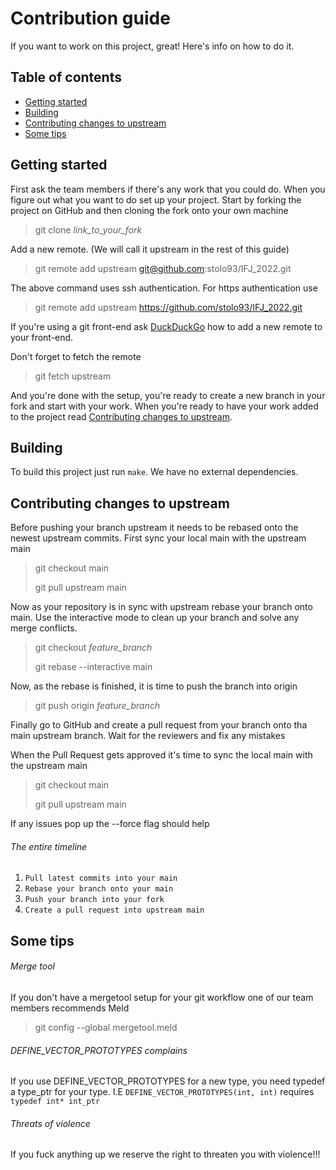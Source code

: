 # Contribution guide
If you want to work on this project, great! Here's info on how to do it.

## Table of contents
- [Getting started](#getting-started)
- [Building](#building)
- [Contributing changes to upstream](#contributing-changes-to-upstream)
- [Some tips](#some-tips)

## Getting started
First ask the team members if there's any work that you could do. When you figure out what you want to do
set up your project. Start by forking the project on GitHub and then cloning the fork onto your own machine
> git clone *link_to_your_fork*

Add a new remote. (We will call it upstream in the rest of this guide)
> git remote add upstream git@github.com:stolo93/IFJ_2022.git

The above command uses ssh authentication. For https authentication use
> git remote add upstream https://github.com/stolo93/IFJ_2022.git

If you're using a git front-end ask [DuckDuckGo](https://duck.com) how to add a new remote to your front-end.

Don't forget to fetch the remote
> git fetch upstream

And you're done with the setup, you're ready to create a new branch in your fork and start with your work.
When you're ready to have your work added to the project read [Contributing changes to upstream](#contributing-changes-to-upstream).

## Building
To build this project just run ```make```. We have no external dependencies.

## Contributing changes to upstream
Before pushing your branch upstream it needs to be rebased onto the newest upstream commits.
First sync your local main with the upstream main
> git checkout main
> 
> git pull upstream main

Now as your repository is in sync with upstream rebase your branch onto main.
Use the interactive mode to clean up your branch and solve any merge conflicts.
> git checkout *feature_branch*
> 
> git rebase --interactive main

Now, as the rebase is finished, it is time to push the branch into origin
> git push origin *feature_branch*

Finally go to GitHub and create a pull request from your branch onto tha main upstream branch.
Wait for the reviewers and fix any mistakes

When the Pull Request gets approved it's time to sync the local main with the upstream main
> git checkout main
> 
> git pull upstream main

If any issues pop up the --force flag should help

###### The entire timeline
1. `Pull latest commits into your main`
2. `Rebase your branch onto your main`
3. `Push your branch into your fork`
4. `Create a pull request into upstream main`

## Some tips
###### Merge tool
If you don't have a mergetool setup for your git workflow one of our team members recommends Meld
> git config --global mergetool.meld

###### DEFINE_VECTOR_PROTOTYPES complains
If you use DEFINE_VECTOR_PROTOTYPES for a new type, you need typedef a type_ptr for your type.
I.E  `DEFINE_VECTOR_PROTOTYPES(int, int)` requires `typedef int* int_ptr`

###### Threats of violence
If you fuck anything up we reserve the right to threaten you with violence!!!
